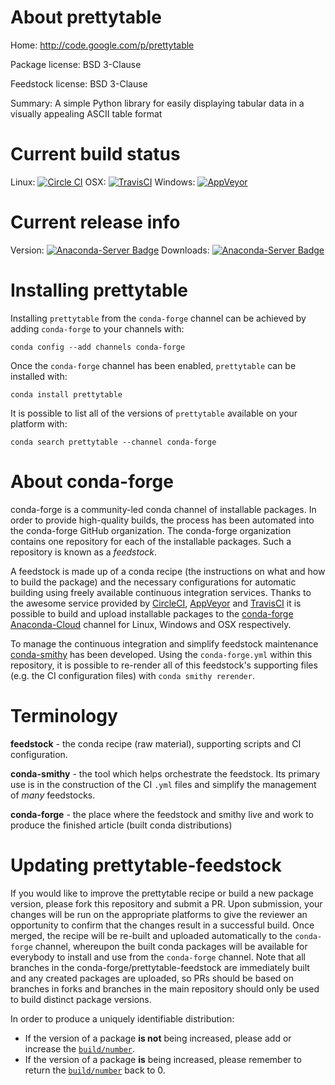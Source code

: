 About prettytable
=================

Home: http://code.google.com/p/prettytable

Package license: BSD 3-Clause

Feedstock license: BSD 3-Clause

Summary: A simple Python library for easily displaying tabular data in a visually appealing ASCII table format



Current build status
====================

Linux: [![Circle CI](https://circleci.com/gh/conda-forge/tmpxw78vg3p-feedstock.svg?style=shield)](https://circleci.com/gh/conda-forge/tmpxw78vg3p-feedstock)
OSX: [![TravisCI](https://travis-ci.org/conda-forge/tmpxw78vg3p-feedstock.svg?branch=master)](https://travis-ci.org/conda-forge/tmpxw78vg3p-feedstock)
Windows: [![AppVeyor](https://ci.appveyor.com/api/projects/status/github/conda-forge/tmpxw78vg3p-feedstock?svg=True)](https://ci.appveyor.com/project/conda-forge/tmpxw78vg3p-feedstock/branch/master)

Current release info
====================
Version: [![Anaconda-Server Badge](https://anaconda.org/conda-forge/prettytable/badges/version.svg)](https://anaconda.org/conda-forge/prettytable)
Downloads: [![Anaconda-Server Badge](https://anaconda.org/conda-forge/prettytable/badges/downloads.svg)](https://anaconda.org/conda-forge/prettytable)

Installing prettytable
======================

Installing `prettytable` from the `conda-forge` channel can be achieved by adding `conda-forge` to your channels with:

```
conda config --add channels conda-forge
```

Once the `conda-forge` channel has been enabled, `prettytable` can be installed with:

```
conda install prettytable
```

It is possible to list all of the versions of `prettytable` available on your platform with:

```
conda search prettytable --channel conda-forge
```


About conda-forge
=================

conda-forge is a community-led conda channel of installable packages.
In order to provide high-quality builds, the process has been automated into the
conda-forge GitHub organization. The conda-forge organization contains one repository
for each of the installable packages. Such a repository is known as a *feedstock*.

A feedstock is made up of a conda recipe (the instructions on what and how to build
the package) and the necessary configurations for automatic building using freely
available continuous integration services. Thanks to the awesome service provided by
[CircleCI](https://circleci.com/), [AppVeyor](http://www.appveyor.com/)
and [TravisCI](https://travis-ci.org/) it is possible to build and upload installable
packages to the [conda-forge](https://anaconda.org/conda-forge)
[Anaconda-Cloud](http://docs.anaconda.org/) channel for Linux, Windows and OSX respectively.

To manage the continuous integration and simplify feedstock maintenance
[conda-smithy](http://github.com/conda-forge/conda-smithy) has been developed.
Using the ``conda-forge.yml`` within this repository, it is possible to re-render all of
this feedstock's supporting files (e.g. the CI configuration files) with ``conda smithy rerender``.


Terminology
===========

**feedstock** - the conda recipe (raw material), supporting scripts and CI configuration.

**conda-smithy** - the tool which helps orchestrate the feedstock.
                   Its primary use is in the construction of the CI ``.yml`` files
                   and simplify the management of *many* feedstocks.

**conda-forge** - the place where the feedstock and smithy live and work to
                  produce the finished article (built conda distributions)


Updating prettytable-feedstock
==============================

If you would like to improve the prettytable recipe or build a new
package version, please fork this repository and submit a PR. Upon submission,
your changes will be run on the appropriate platforms to give the reviewer an
opportunity to confirm that the changes result in a successful build. Once
merged, the recipe will be re-built and uploaded automatically to the
`conda-forge` channel, whereupon the built conda packages will be available for
everybody to install and use from the `conda-forge` channel.
Note that all branches in the conda-forge/prettytable-feedstock are
immediately built and any created packages are uploaded, so PRs should be based
on branches in forks and branches in the main repository should only be used to
build distinct package versions.

In order to produce a uniquely identifiable distribution:
 * If the version of a package **is not** being increased, please add or increase
   the [``build/number``](http://conda.pydata.org/docs/building/meta-yaml.html#build-number-and-string).
 * If the version of a package **is** being increased, please remember to return
   the [``build/number``](http://conda.pydata.org/docs/building/meta-yaml.html#build-number-and-string)
   back to 0.
